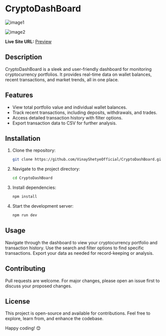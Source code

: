 # CryptoDashBoard
![image1](https://github.com/user-attachments/assets/8e481d35-bfd3-4535-b713-5aeb446678f4)           
                
![image2](https://github.com/user-attachments/assets/2d6a9ed3-03cd-48a5-9aff-99d3f871a88d)     

 
**Live Site URL:** [Preview](https://66a851dfc3a7bcc679e5f76c--super-lollipop-0c695b.netlify.app/) 

## Description  
CryptoDashBoard is a sleek and user-friendly dashboard for monitoring cryptocurrency portfolios. It provides real-time data on wallet balances, recent transactions, and market trends, all in one place.

## Features
- View total portfolio value and individual wallet balances.
- Track recent transactions, including deposits, withdrawals, and trades.
- Access detailed transaction history with filter options.
- Export transaction data to CSV for further analysis.

## Installation
1. Clone the repository:
    ```bash
    git clone https://github.com/VinayShetyeOfficial/CryptoDashBoard.git
    ```
2. Navigate to the project directory:
    ```bash
    cd CryptoDashBoard
    ```
3. Install dependencies:
    ```bash
    npm install
    ```
4. Start the development server:
    ```bash
    npm run dev
    ```

## Usage
Navigate through the dashboard to view your cryptocurrency portfolio and transaction history. Use the search and filter options to find specific transactions. Export your data as needed for record-keeping or analysis.

## Contributing
Pull requests are welcome. For major changes, please open an issue first to discuss your proposed changes.

## License
This project is open-source and available for contributions. Feel free to explore, learn from, and enhance the codebase.

Happy coding! 😊

